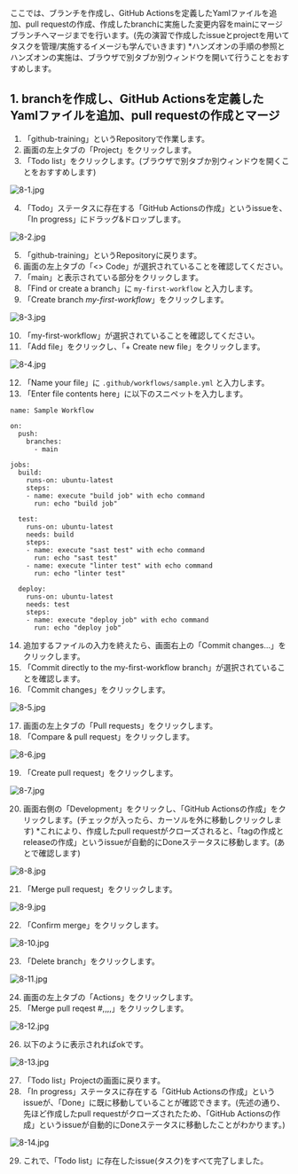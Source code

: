 ここでは、ブランチを作成し、GitHub Actionsを定義したYamlファイルを追加、pull requestの作成、作成したbranchに実施した変更内容をmainにマージブランチへマージまでを行います。(先の演習で作成したissueとprojectを用いてタスクを管理/実施するイメージも学んでいきます) 
*ハンズオンの手順の参照とハンズオンの実施は、ブラウザで別タブか別ウィンドウを開いて行うことをおすすめします。

## 1. branchを作成し、GitHub Actionsを定義したYamlファイルを追加、pull requestの作成とマージ

1. 「github-training」というRepositoryで作業します。
2. 画面の左上タブの「Project」をクリックします。
3. 「Todo list」をクリックします。(ブラウザで別タブか別ウィンドウを開くことをおすすめします)

![8-1.jpg](./img/8/8-1.jpg)

4. 「Todo」ステータスに存在する「GitHub Actionsの作成」というissueを、「In progress」にドラッグ&ドロップします。

![8-2.jpg](./img/8/8-2.jpg)

5. 「github-training」というRepositoryに戻ります。
6. 画面の左上タブの「<> Code」が選択されていることを確認してください。
7. 「main」と表示されている部分をクリックします。
8. 「Find or create a branch」に `my-first-workflow` と入力します。
9. 「Create branch *my-first-workflow*」をクリックします。

![8-3.jpg](./img/8/8-3.jpg)

10. 「my-first-workflow」が選択されていることを確認してください。
11. 「Add file」をクリックし、「+ Create new file」をクリックします。

![8-4.jpg](./img/8/8-4.jpg)

12. 「Name your file」に `.github/workflows/sample.yml` と入力します。
13. 「Enter file contents here」に以下のスニペットを入力します。

```
name: Sample Workflow

on: 
  push:
    branches:
      - main

jobs:
  build:
    runs-on: ubuntu-latest
    steps:
    - name: execute "build job" with echo command
      run: echo "build job"

  test:
    runs-on: ubuntu-latest
    needs: build
    steps:
    - name: execute "sast test" with echo command
      run: echo "sast test"
    - name: execute "linter test" with echo command
      run: echo "linter test"

  deploy:
    runs-on: ubuntu-latest
    needs: test
    steps:
    - name: execute "deploy job" with echo command
      run: echo "deploy job"
```

14. 追加するファイルの入力を終えたら、画面右上の「Commit changes...」をクリックします。
15. 「Commit directly to the my-first-workflow branch」が選択されていることを確認します。
16. 「Commit changes」をクリックします。

![8-5.jpg](./img/8/8-5.jpg)

17. 画面の左上タブの「Pull requests」をクリックします。
18. 「Compare & pull request」をクリックします。

![8-6.jpg](./img/8/8-6.jpg)

19. 「Create pull request」をクリックします。

![8-7.jpg](./img/8/8-7.jpg)

20. 画面右側の「Development」をクリックし、「GitHub Actionsの作成」をクリックします。(チェックが入ったら、カーソルを外に移動しクリックします)
*これにより、作成したpull requestがクローズされると、「tagの作成とreleaseの作成」というissueが自動的にDoneステータスに移動します。(あとで確認します)

![8-8.jpg](./img/8/8-8.jpg)

21. 「Merge pull request」をクリックします。

![8-9.jpg](./img/8/8-9.jpg)

22. 「Confirm merge」をクリックします。

![8-10.jpg](./img/8/8-10.jpg)

23. 「Delete branch」をクリックします。

![8-11.jpg](./img/8/8-11.jpg)

24. 画面の左上タブの「Actions」をクリックします。
25. 「Merge pull reqest #,,,,」をクリックします。

![8-12.jpg](./img/8/8-12.jpg)

26. 以下のように表示されればokです。

![8-13.jpg](./img/8/8-13.jpg)

27. 「Todo list」Projectの画面に戻ります。
28. 「In progress」ステータスに存在する「GitHub Actionsの作成」というissueが、「Done」に既に移動していることが確認できます。(先述の通り、先ほど作成したpull requestがクローズされたため、「GitHub Actionsの作成」というissueが自動的にDoneステータスに移動したことがわかります。)

![8-14.jpg](./img/8/8-14.jpg)

29. これで、「Todo list」に存在したissue(タスク)をすべて完了しました。

